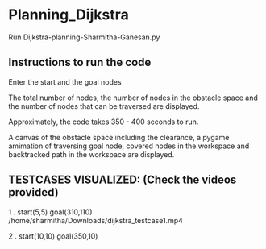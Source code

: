 # Planning_Dijkstra

Run Dijkstra-planning-Sharmitha-Ganesan.py  

## Instructions to run the code 

Enter the start and the goal nodes  

The total number of nodes, the number of nodes in the obstacle space and the number of nodes that can be traversed are displayed. 

Approximately, the code takes 350 - 400 seconds to run.  

A canvas of the obstacle space including the clearance, a pygame amimation of traversing goal node, covered nodes in the workspace
and backtracked path in the workspace are displayed.


## TESTCASES VISUALIZED: (Check the videos provided)  

1 . start(5,5) goal(310,110) 
/home/sharmitha/Downloads/dijkstra_testcase1.mp4

2 . start(10,10) goal(350,10) 
